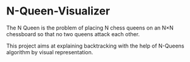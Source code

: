 # N-Queen-Visualizer

The N Queen is the problem of placing N chess queens on an N×N chessboard so that no two queens attack each other.

This project aims at explaining backtracking with the help of N-Queens algorithm by visual representation.
